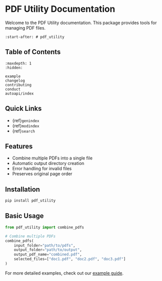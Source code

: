# PDF Utility Documentation

Welcome to the PDF Utility documentation. This package provides tools for managing PDF files.

```{include} ../README.md
:start-after: # pdf_utility
```

## Table of Contents

```{toctree}
:maxdepth: 1
:hidden:

example
changelog
contributing
conduct
autoapi/index
```

## Quick Links

* {ref}`genindex`
* {ref}`modindex`
* {ref}`search`

## Features

* Combine multiple PDFs into a single file
* Automatic output directory creation
* Error handling for invalid files
* Preserves original page order

## Installation

```bash
pip install pdf_utility
```

## Basic Usage

```python
from pdf_utility import combine_pdfs

# Combine multiple PDFs
combine_pdfs(
    input_folder="path/to/pdfs",
    output_folder="path/to/output",
    output_pdf_name="combined.pdf",
    selected_files=["doc1.pdf", "doc2.pdf", "doc3.pdf"]
)
```

For more detailed examples, check out our [example guide](example.md).
